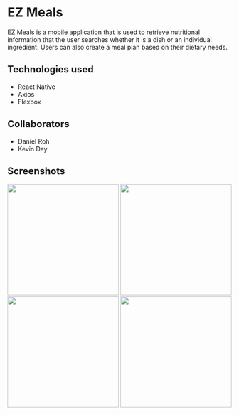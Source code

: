 # EZ Meals

EZ Meals is a mobile application that is used to retrieve nutritional information that the user searches whether it is a dish or an individual ingredient. Users can also create a meal plan based on their dietary needs.

## Technologies used
- React Native
- Axios
- Flexbox

## Collaborators
- Daniel Roh
- Kevin Day

## Screenshots
<img src="https://i.imgur.com/8vUp9Vn.png" width="250">
<img src="https://i.imgur.com/LNffosZ.jpg" width="250">
<img src="https://i.imgur.com/DnOIc7a.jpg" width="250">
<img src="https://i.imgur.com/djeh5gi.png" width="250">
